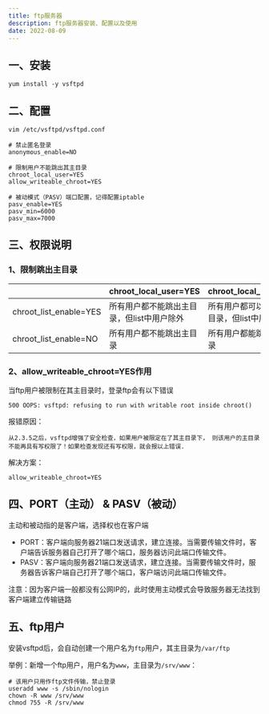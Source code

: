```yaml
---
title: ftp服务器
description: ftp服务器安装、配置以及使用
date: 2022-08-09
---
```


## 一、安装

`yum install -y vsftpd`

## 二、配置

`vim /etc/vsftpd/vsftpd.conf`

```shell
# 禁止匿名登录
anonymous_enable=NO

# 限制用户不能跳出其主目录
chroot_local_user=YES
allow_writeable_chroot=YES

# 被动模式（PASV）端口配置，记得配置iptable
pasv_enable=YES
pasv_min=6000
pasv_max=7000
``` 

## 三、权限说明

### 1、限制跳出主目录

|                        | chroot_local_user=YES   | chroot_local_user=NO    |
|------------------------|-------------------------|-------------------------|
| chroot_list_enable=YES | 所有用户都不能跳出主目录，但list中用户除外 | 所有用户都可以跳出主目录，但list中用户除外 |
| chroot_list_enable=NO  | 所有用户都不能跳出主目录            | 所有用户都能跳出主目录             |

### 2、allow_writeable_chroot=YES作用

当ftp用户被限制在其主目录时，登录ftp会有以下错误

`500 OOPS: vsftpd: refusing to run with writable root inside chroot()`

报错原因：

`从2.3.5之后，vsftpd增强了安全检查，如果用户被限定在了其主目录下， 则该用户的主目录不能再具有写权限了！如果检查发现还有写权限，就会报以上错误.`

解决方案：

`allow_writeable_chroot=YES`

## 四、PORT（主动） & PASV（被动）

主动和被动指的是客户端，选择权也在客户端

- PORT：客户端向服务器21端口发送请求，建立连接。当需要传输文件时，客户端告诉服务器自己打开了哪个端口，服务器访问此端口传输文件。
- PASV：客户端向服务器21端口发送请求，建立连接。当需要传输文件时，服务器告诉客户端自己打开了哪个端口，客户端访问此端口传输文件。

注意：因为客户端一般都没有公网IP的，此时使用主动模式会导致服务器无法找到客户端建立传输链路

## 五、ftp用户

安装vsftpd后，会自动创建一个用户名为`ftp`用户，其主目录为`/var/ftp`

举例：新增一个ftp用户，用户名为`www`，主目录为`/srv/www`：

```shell
# 该用户只用作ftp文件传输，禁止登录
useradd www -s /sbin/nologin
chown -R www /srv/www
chmod 755 -R /srv/www
```